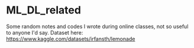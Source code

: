 # ML_DL_related
Some random notes and codes I wrote during online classes, not so useful to anyone I'd say.
Dataset here: https://www.kaggle.com/datasets/irfansth/lemonade
